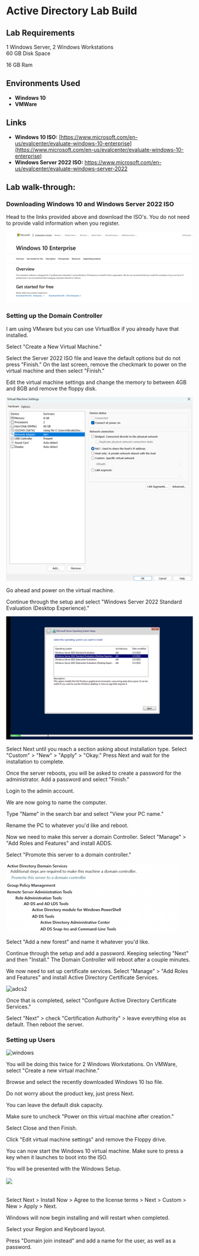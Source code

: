 <h1>Active Directory Lab Build</h1>

<h2>Lab Requirements</h2>
1 Windows Server, 2 Windows Workstations
<br />
60 GB Disk Space

16 GB Ram

<h2>Environments Used </h2>

- <b>Windows 10</b>
- <b>VMWare</b>

<h2>Links</h2>

- <b>Windows 10 ISO:</b> [https://www.microsoft.com/en-us/evalcenter/evaluate-windows-10-enterprise](https://www.microsoft.com/en-us/evalcenter/evaluate-windows-10-enterprise)
- <b>Windows Server 2022 ISO:</b> https://www.microsoft.com/en-us/evalcenter/evaluate-windows-server-2022





<h2>Lab walk-through:</h2>

<p align="center">
<h3> Downloading Windows 10 and Windows Server 2022 ISO </h3> 
  Head to the links provided above and download the ISO's. You do not need to provide valid information when you register. 




![ISO](/AD-Lab-Build/Images/iso.png)

<h3>Setting up the Domain Controller</h3>

I am using VMware but you can use VirtualBox if you already have that installed.

Select "Create a New Virtual Machine."

Select the Server 2022 ISO file and leave the default options but do not press "Finish." On the last screen, remove the checkmark to power on the virtual machine and then select "Finish."

Edit the virtual machine settings and change the memory to between 4GB and 8GB and remove the floppy disk.

![Server](/AD-Lab-Build/Images/server.png)

Go ahead and power on the virtual machine.

Continue through the setup and select "Windows Server 2022 Standard Evaluation (Desktop Experience)."

![desk](/AD-Lab-Build/Images/serverdesk.png)


Select Next until you reach a section asking about installation type. Select "Custom" > "New" > "Apply" > "Okay." Press Next and wait for the installation to complete.

Once the server reboots, you will be asked to create a password for the administrator. Add a password and select "Finish."

Login to the admin account.

We are now going to name the computer.

Type "Name" in the search bar and select "View your PC name."

Rename the PC to whatever you'd like and reboot.

Now we need to make this server a domain Controller. Select "Manage" > "Add Roles and Features" and install ADDS.

Select "Promote this server to a domain controller."

![dc](/AD-Lab-Build/Images/dc.png)

Select "Add a new forest" and name it whatever you'd like.

Continue through the setup and add a password. Keeping selecting "Next" and then "Install." The Domain Controller will reboot after a couple minutes.

We now need to set up certificate services. Select "Manage" > "Add Roles and Features" and install Active Directory Certificate Services.

![adcs2](https://github.com/user-attachments/assets/db3a2155-b202-438c-a42e-4f3e9208ce90)


Once that is completed, select "Configure Active Directory Certificate Services."

Select "Next" > check "Certification Authority" > leave everything else as default. Then reboot the server.

<h3>Setting up Users</h3>

![windows](https://github.com/user-attachments/assets/bdbe9a0e-d9e9-4244-ba7e-400a4eecafb4)

You will be doing this twice for 2 Windows Workstations. On VMWare, select "Create a new virtual machine." </b>

Browse and select the recently downloaded Windows 10 Iso file. </b>

Do not worry about the product key, just press Next. </b>

You can leave the default disk capacity. </b>

Make sure to uncheck "Power on this virtual machine after creation." </b>

Select Close and then Finish.</b>

Click "Edit virtual machine settings" and remove the Floppy drive. </b>

You can now start the Windows 10 virtual machine. Make sure to press a key when it launches to boot into the ISO. </b>

You will be presented with the Windows Setup. </b>
<br />
<br />
<img src="https://i.imgur.com/sHJ01jQ.png"/>
<br />
<br />

Select Next > Install Now > Agree to the license terms > Next > Custom > New > Apply > Next.</b>

Windows will now begin installing and will restart when completed.</b>

Select your Region and Keyboard layout.</b>

Press "Domain join instead" and add a name for the user, as well as a password. </b>
